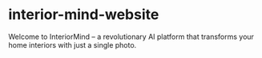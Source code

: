 # interior-mind-website
Welcome to InteriorMind – a revolutionary AI platform that transforms your home interiors with just a single photo.
